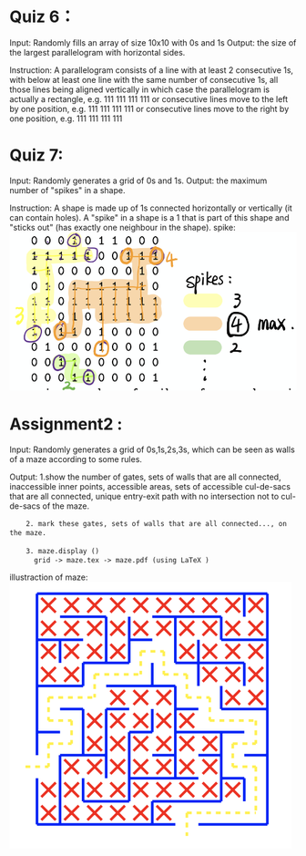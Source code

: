 
# Quiz 6： 

Input:  Randomly fills an array of size 10x10 with 0s and 1s
Output: the size of the largest parallelogram with horizontal sides.

Instruction: A parallelogram consists of a line with at least 2 consecutive 1s, with below at least one line with the same number of consecutive 1s, 
all those lines being aligned vertically in which case the parallelogram
   is actually a rectangle, e.g.
        111
        111
        111
        111
   or consecutive lines move to the left by one position, e.g.
        111
       111
      111
     111
   or consecutive lines move to the right by one position, e.g.
        111
         111
          111
           111


# Quiz 7: 

Input:  Randomly generates a grid of 0s and 1s.
Output: the maximum number of "spikes" in a shape.

Instruction:  A shape is made up of 1s connected horizontally or vertically (it can contain holes).
              A "spike" in a shape is a 1 that is part of this shape and "sticks out" (has exactly one neighbour in the shape).
spike:
![spike](https://github.com/W-echo/19T3/blob/master/9021/quiz%207/spike.png)


# Assignment2 : 

Input:  Randomly generates a grid of 0s,1s,2s,3s, which can be seen as walls of a maze according to some rules.

Output: 
        1.show the number of gates, 
          sets of walls that are all connected, 
          inaccessible inner points, 
          accessible areas,
          sets of accessible cul-de-sacs that are all connected,
          unique entry-exit path with no intersection not to cul-de-sacs of the maze.
          
        2. mark these gates, sets of walls that are all connected..., on the maze.
        
        3. maze.display ()
          grid -> maze.tex -> maze.pdf (using LaTeX )
          
illustraction of maze:
![maze](https://github.com/W-echo/19T3/blob/master/9021/assignment2/maze_tex_report%20.png)
